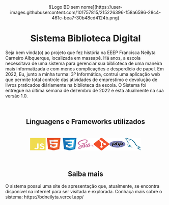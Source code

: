 <div align="center">
![Logo BD sem nome](https://user-images.githubusercontent.com/101757815/215226396-f58a6596-28c4-461c-bea7-30b48cd4124b.png)






</div>
<h1 align="center" style="font-weight: bold">
  Sistema Biblioteca Digital
</h1>

Seja bem vinda(o) ao projeto que fez história na EEEP Francisca Neilyta Carneiro Albquerque, localizada em massapê. Há anos, a escola necessitava de uma sistema para gerenciar sua biblioteca de uma maneira mais informatizada e com menos complicações e desperdício de papel.
Em 2022, Eu, junto a minha turma: 3º Informática, contrui uma aplicação web que permite total controle das atividades de emprestimo e devolução de livros praticados diáriamente na biblioteca da escola. O Sistema foi entregue na última semana de dezembro de 2022 e está atualmente na sua versão 1.0.

&nbsp;

<h2 align="center" style="font-weight: bold">

  Linguagens e Frameworks utilizados
</h2>
&nbsp;
<div align="center" style="display: inline_block">
<img align="center" alt="JavaScript icon" height="40" width="50" src="https://raw.githubusercontent.com/devicons/devicon/master/icons/javascript/javascript-plain.svg"><img align="center" alt="HTML icon" height="40" width="50" src="https://raw.githubusercontent.com/devicons/devicon/master/icons/html5/html5-original.svg"><img align="center" alt="CSS icon" height="40" width="50" src="https://raw.githubusercontent.com/devicons/devicon/master/icons/css3/css3-original.svg"><img align="center" alt="Sass icon" height="40" width="50" src="https://raw.githubusercontent.com/devicons/devicon/master/icons/sass/sass-original.svg"><img align="center" alt="Git icon" height="40" width="50" src="https://raw.githubusercontent.com/devicons/devicon/master/icons/git/git-original.svg"><img align="center" alt="PHP icon" height="40" width="50" src="https://raw.githubusercontent.com/devicons/devicon/master/icons/php/php-original.svg"><img align="center" alt="MySql icon" height="40" width="50" src="https://raw.githubusercontent.com/devicons/devicon/master/icons/mysql/mysql-original.svg">
</div>

&nbsp;

<h2 align="center" style="font-weight: bold">
  Saiba mais
</h2>
O sistema possui uma site de apresentação que, atualmente, se encontra disponível na internet para ser visitada e explorada. Conhaça mais sobre o sistema: https://bdneilyta.vercel.app/
